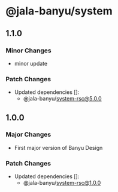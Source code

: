 # @jala-banyu/system

## 1.1.0

### Minor Changes

- minor update

### Patch Changes

- Updated dependencies []:
  - @jala-banyu/system-rsc@5.0.0

## 1.0.0

### Major Changes

- First major version of Banyu Design

### Patch Changes

- Updated dependencies []:
  - @jala-banyu/system-rsc@1.0.0
